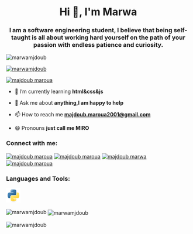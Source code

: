<h1 align="center">Hi 👋, I'm Marwa</h1>
<h3 align="center">I am a software engineering student, I believe that being self-taught is all about working hard yourself on the path of your passion with endless patience and curiosity.</h3>

<p align="left"> <img src="https://komarev.com/ghpvc/?username=marwamjdoub&label=Profile%20views&color=0e75b6&style=flat" alt="marwamjdoub" /> </p>

<p align="left"> <a href="https://github.com/ryo-ma/github-profile-trophy"><img src="https://github-profile-trophy.vercel.app/?username=marwamjdoub" alt="marwamjdoub" /></a> </p>

<p align="left"> <a href="https://twitter.com/majdoub maroua" target="blank"><img src="https://img.shields.io/twitter/follow/majdoub maroua?logo=twitter&style=for-the-badge" alt="majdoub maroua" /></a> </p>

- 🌱 I’m currently learning **html&css&js**

- 💬 Ask me about **anything,I am happy to help**

- 📫 How to reach me **majdoub.maroua2001@gmail.com**

- 😄 Pronouns **just call me MIRO**

<h3 align="left">Connect with me:</h3>
<p align="left">
<a href="https://twitter.com/majdoub maroua" target="blank"><img align="center" src="https://raw.githubusercontent.com/rahuldkjain/github-profile-readme-generator/master/src/images/icons/Social/twitter.svg" alt="majdoub maroua" height="30" width="40" /></a>
<a href="https://linkedin.com/in/majdoub maroua" target="blank"><img align="center" src="https://raw.githubusercontent.com/rahuldkjain/github-profile-readme-generator/master/src/images/icons/Social/linked-in-alt.svg" alt="majdoub maroua" height="30" width="40" /></a>
<a href="https://fb.com/majdoub marwa" target="blank"><img align="center" src="https://raw.githubusercontent.com/rahuldkjain/github-profile-readme-generator/master/src/images/icons/Social/facebook.svg" alt="majdoub marwa" height="30" width="40" /></a>
<a href="https://instagram.com/majdoub maroua" target="blank"><img align="center" src="https://raw.githubusercontent.com/rahuldkjain/github-profile-readme-generator/master/src/images/icons/Social/instagram.svg" alt="majdoub maroua" height="30" width="40" /></a>
</p>

<h3 align="left">Languages and Tools:</h3>
<p align="left"> <a href="https://www.python.org" target="_blank" rel="noreferrer"> <img src="https://raw.githubusercontent.com/devicons/devicon/master/icons/python/python-original.svg" alt="python" width="40" height="40"/> </a> </p>

<p><img align="left" src="https://github-readme-stats.vercel.app/api/top-langs?username=marwamjdoub&show_icons=true&locale=en&layout=compact" alt="marwamjdoub" /></p>

<p>&nbsp;<img align="center" src="https://github-readme-stats.vercel.app/api?username=marwamjdoub&show_icons=true&locale=en" alt="marwamjdoub" /></p>

<p><img align="center" src="https://github-readme-streak-stats.herokuapp.com/?user=marwamjdoub&" alt="marwamjdoub" /></p>

